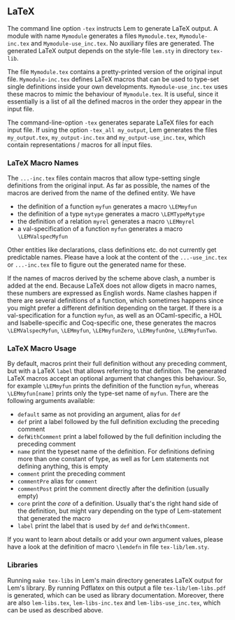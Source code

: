 ## LaTeX

The command line option `-tex` instructs Lem to generate LaTeX output. A module with name `Mymodule` generates a files `Mymodule.tex`,
`Mymodule-inc.tex` and `Mymodule-use_inc.tex`. No auxiliary files are generated. The generated LaTeX output depends on the style-file `lem.sty` in directory `tex-lib`.

The file `Mymodule.tex` contains a pretty-printed version of the original input file. `Mymodule-inc.tex` defines LaTeX macros that can be used to type-set single definitions inside your own developments. `Mymodule-use_inc.tex` uses these macros to mimic the behaviour of `Mymodule.tex`. It is useful, since it essentially is a list of all the defined macros in the order they appear in the input file.

The command-line-option `-tex` generates separate LaTeX files for each input file. If using the option `-tex_all my_output`, Lem generates the files `my_output.tex`, `my_output-inc.tex` and `my_output-use_inc.tex`, which contain representations / macros for all input files.


### LaTeX Macro Names
The `...-inc.tex` files contain macros that allow type-setting single definitions from the original input. As far as possible, the names of the macros are derived from the name of the defined entity. We have

- the definition of a function `myfun` generates a macro `\LEMmyfun`
- the definition of a type `mytype` generates a macro `\LEMTypeMytype`
- the definition of a relation `myrel` generates a macro `\LEMmyrel`
- a val-specification of a function `myfun` generates a macro `\LEMValspecMyfun`

Other entities like declarations, class definitions etc. do not currently get predictable names. Please have a look at the content of the `...-use_inc.tex` or `...-inc.tex` file to figure out the generated name for these.

If the names of macros derived by the scheme above clash, a number is added at the end. Because LaTeX does not allow digets in macro names, these numbers are expressed as English words. Name clashes happen if there are several definitions of a function, which sometimes happens since you might prefer a different definition depending on the target. If there is a val-specification for a function `myfun`, as well as an OCaml-specific, a HOL and Isabelle-specific and Coq-specific one, these generates the macros `\LEMValspecMyfun`, `\LEMmyfun`, `\LEMmyfunZero`, `\LEMmyfunOne`, `\LEMmyfunTwo`. 


### LaTeX Macro Usage
By default, macros print their full definition without any preceding comment, but with a LaTeX `label` that allows referring to that definition. The generated LaTeX macros accept an optional argument that changes this behaviour. So, for example `\LEMmyfun` prints the definition of the function `myfun`, whereas `\LEMmyfun[name]` prints only the type-set name of `myfun`. 
There are the following arguments available:

- `default` same as not providing an argument, alias for `def`
- `def` print a label followed by the full definition excluding the preceding comment
- `defWithComment` print a label followed by the full definition including the preceding comment 
- `name` print the typeset name of the definition. For definitions defining more than one constant of type, as well as for Lem statements not defining anything, this is empty
- `comment` print the preceding comment
- `commentPre` alias for `comment`
- `commentPost` print the comment directly after the definition (usually empty)
- `core` print the *core* of a definition. Usually that's the right hand side of the definition, but might vary depending on the type of Lem-statement that generated the macro
- `label` print the label that is used by `def` and `defWithComment`.

If you want to learn about details or add your own argument values, please have a look at the definition of macro `\lemdefn` in file `tex-lib/lem.sty`.

### Libraries
Running `make tex-libs` in Lem's main directory generates LaTeX output for Lem's library. By running Pdflatex on this output a file `tex-lib/lem-libs.pdf` is generated, which can be used as library documentation. Moreover, there are also `lem-libs.tex`, `lem-libs-inc.tex` and `lem-libs-use_inc.tex`, which can be used as described above.

